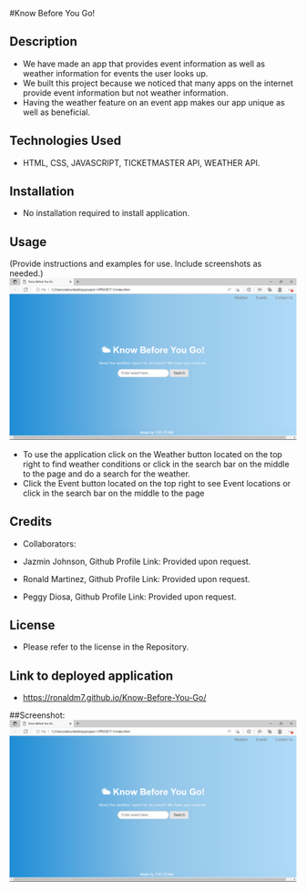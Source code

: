 #Know Before You Go!

## Description

- We have made an app that provides event information as well as weather information for events the user looks up.
- We built this project because we noticed that many apps on the internet provide event information but not weather information.
- Having the weather feature on an event app makes our app unique as well as beneficial.

## Technologies Used

- HTML, CSS, JAVASCRIPT, TICKETMASTER API, WEATHER API.

## Installation

- No installation required to install application.

## Usage

(Provide instructions and examples for use. Include screenshots as needed.)
![Alt text](<Images/Screenshot%20(19).png>)

- To use the application click on the Weather button located on the top right to find weather conditions or click in the search bar on the middle to the page and do a search for the weather.
- Click the Event button located on the top right to see Event locations or click in the search bar on the middle to the page

## Credits

- Collaborators:
- Jazmin Johnson, Github Profile Link: Provided upon request.

- Ronald Martinez, Github Profile Link: Provided upon request.

- Peggy Diosa, Github Profile Link: Provided upon request.

## License

- Please refer to the license in the Repository.

## Link to deployed application

- https://ronaldm7.github.io/Know-Before-You-Go/

##Screenshot:
![Alt text](<Images/Screenshot%20(19).png>)
